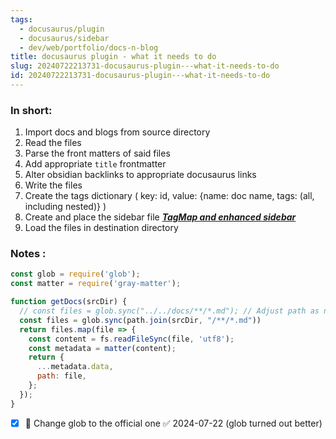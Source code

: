```yaml
---
tags:
  - docusaurus/plugin
  - docusaurus/sidebar
  - dev/web/portfolio/docs-n-blog
title: docusaurus plugin - what it needs to do
slug: 20240722213731-docusaurus-plugin---what-it-needs-to-do
id: 20240722213731-docusaurus-plugin---what-it-needs-to-do
---
```


### In short: 
1. Import docs and blogs from source directory
2. Read the files
3. Parse the front matters of said files
4. Add appropriate `title` frontmatter
5. Alter obsidian backlinks to appropriate docusaurus links
6. Write the files
7. Create the tags dictionary ( key: id, value: {name: doc name, tags: (all, including nested)} )
8. Create and place the sidebar file ***[TagMap and enhanced sidebar](/notes/20240724133308-tagmap-and-enhanced-sidebar)***
9. Load the files in destination directory


### Notes :
```js
const glob = require('glob');
const matter = require('gray-matter');

function getDocs(srcDir) {
  // const files = glob.sync("../../docs/**/*.md"); // Adjust path as necessary
  const files = glob.sync(path.join(srcDir, "/**/*.md"))
  return files.map(file => {
    const content = fs.readFileSync(file, 'utf8');
    const metadata = matter(content);
    return {
      ...metadata.data,
      path: file, 
    };
  });
}
```
- [x] 🔺 Change glob to the official one ✅ 2024-07-22 (glob turned out better)

